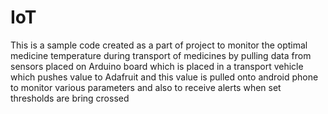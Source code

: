 # IoT
This is a sample code created as a part of project to monitor the optimal medicine temperature during transport of medicines by pulling data from sensors placed on Arduino board which is placed in a transport vehicle which pushes value to Adafruit and this value is pulled onto android phone to monitor various parameters and also to receive alerts when set thresholds are bring crossed
